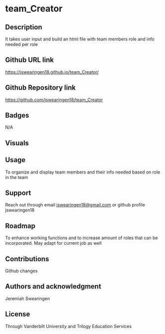 # team_Creator

## Description
It takes user input and build an html file with team members role and info needed per role

## Github URL link
https://jswearingen18.github.io/team_Creator/

## Github Repository link
https://github.com/jswearingen18/team_Creator

## Badges
N/A

## Visuals


## Usage
To organize and display team members and their info needed based on role in the team

## Support
Reach out through email jswearingen18@gmail.com or github profile jswearingen18

## Roadmap
To enhance working functions and to increase amount of roles that can be incorporated. May adapt for current job as well

## Contributions
Github changes

## Authors and acknowledgment
Jeremiah Swearingen

## License
Through Vanderbilt University and Trilogy Education Services